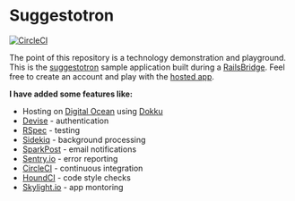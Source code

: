 # Suggestotron

[![CircleCI](https://circleci.com/gh/tulsarb/suggestotron.svg?style=svg)](https://circleci.com/gh/tulsarb/suggestotron)

The point of this repository is a technology demonstration and playground. This is the [suggestotron](http://docs.railsbridge.org/intro-to-rails/) sample application built during a [RailsBridge](http://railsbridge.org). Feel free to create an account and play with the [hosted app](https://suggestotron.railsbridgetulsa.org).

**I have added some features like:**

* Hosting on [Digital Ocean](https://www.digitalocean.com/) using [Dokku](http://dokku.viewdocs.io/dokku/)
* [Devise](https://github.com/plataformatec/devise) - authentication
* [RSpec](http://rspec.info/) - testing
* [Sidekiq](https://sidekiq.org/) - background processing
* [SparkPost](https://www.sparkpost.com/) - email notifications
* [Sentry.io](https://sentry.io/) - error reporting
* [CircleCI](https://circleci.com/) - continuous integration
* [HoundCI](https://houndci.com/) - code style checks
* [Skylight.io](https://www.skylight.io/) - app montoring
